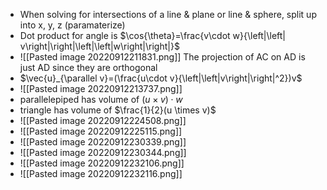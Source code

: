 - When solving for intersections of a line & plane or line & sphere, split up into x, y, z (paramaterize)
- Dot product for angle is $\cos{\theta}=\frac{v\cdot w}{\left|\left| v\right|\right|\left|\left|w\right|\right|}$
- ![[Pasted image 20220912211831.png]] The projection of AC on AD is just AD since they are orthogonal 
- $\vec{u}_{\parallel v}=(\frac{u\cdot v}{\left|\left|v\right|\right|^2})v$
- ![[Pasted image 20220912213737.png]]
- parallelepiped has volume of $(u \times v) \cdot w$
- triangle has volume of $\frac{1}{2}(u \times v)$
- ![[Pasted image 20220912224508.png]]
- ![[Pasted image 20220912225115.png]]
- ![[Pasted image 20220912230339.png]]
- ![[Pasted image 20220912230344.png]]
- ![[Pasted image 20220912232106.png]]
- ![[Pasted image 20220912232116.png]]